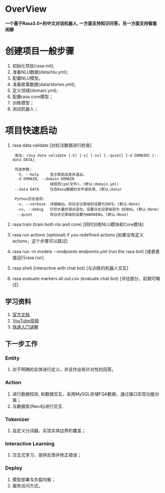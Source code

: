 # OverView
**一个基于Rasa3.0+的中文对话机器人, 一方面支持知识问答，另一方面支持智能闲聊**

# 创建项目一般步骤
1. 初始化项目(rasa init);  
2. 准备NLU数据(data/nlu.yml);  
3. 配置NLU模型。  
4. 准备故事数据(data/stories.yml);  
5. 定义领域(domain.yml);  
6. 配置rasa core模型；  
7. 训练模型；  
8. 测试机器人； 

# 项目快速启动
1. rasa data validate [对标注数据进行检查]  

        用法: rasa data validate [-h] [-v] [-vv] [--quiet] [-d DOMAIN] [--data DATA]
        
        可选参数: 
         -h, --help     显示帮助消息并退出。
         -d DOMAIN, --domain DOMAIN
                        域规范(yml文件)。(默认:domain.yml)
        --data DATA     包含Rasa数据的文件或目录。(默认:data)  
        
        Python日志选项:
         -v, --verbose  详细输出。将日志记录级别设置为INFO。(默认:None)
         -vv, --debug   打印大量的调试语句。设置日志记录级别为 DEBUG。(默认:None)
         --quiet        将日志记录级别设置为WARNING。(默认:None)

2. rasa train (train both nlu and core) [同时训练NLU模块和Core模块]  
3. rasa run actions (optional) if you redefined actions [如果没有定义actions，这个步骤可以跳过]  
4. rasa run -m models --endpoints endpoints.yml (run the rasa bot) [或者直接运行rasa run]   
5. rasa shell (interactive with chat bot) [与训练的机器人交互]  
6. rasa evaluate markers all out.csv (evaluate chat bot) [评估部分，前期可略过]

## 学习资料
1. [官方文档](https://rasa.com/blog/what-s-ahead-in-rasa-open-source-3-0/)
2. [YouTube视频](https://www.youtube.com/channel/UCJ0V6493mLvqdiVwOKWBODQ)
3. [快速入门讲解](https://www.youtube.com/watch?v=PfYBXidENlg)

## 下一步工作 
### Entity
1. 对于明确的实体进行定义，并且作出有针对性的回答。
 
### Action
1. 进行数据校验, 和数据交互，采用MySQL存储FQA数据，通过接口实现功能分离；  
2. 与数据库(Neo4j)进行交互. 

### Tokenizer
1. 自定义分词器，实现实体边界的覆盖；

### Interactive Learning
1. 交互式学习，提供反馈并修正错误；

### Deploy
1. 模型部署与负载均衡；
2. 服务访问方式。
